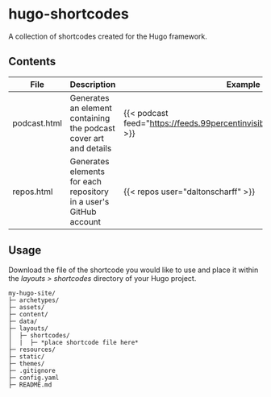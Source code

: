 # hugo-shortcodes
A collection of shortcodes created for the Hugo framework. 

## Contents
File | Description | Example
-|-|-
podcast.html | Generates an element containing the podcast cover art and details | {{< podcast feed="https://feeds.99percentinvisible.org/99percentinvisible" >}}
repos.html | Generates elements for each repository in a user's GitHub account | {{< repos user="daltonscharff" >}}

## Usage
Download the file of the shortcode you would like to use and place it within the *layouts > shortcodes* directory of your Hugo project.
```
my-hugo-site/
├─ archetypes/
├─ assets/
├─ content/
├─ data/
├─ layouts/
│  ├─ shortcodes/
│  |  ├─ *place shortcode file here*
├─ resources/
├─ static/
├─ themes/
├─ .gitignore
├─ config.yaml
├─ README.md
```